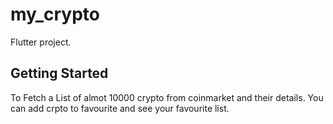 # my_crypto

Flutter project.

## Getting Started

To Fetch a List of almot 10000 crypto from coinmarket and their details.
You can add crpto to favourite and see your favourite list.
